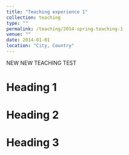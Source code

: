 ```yaml
---
title: "Teaching experience 1"
collection: teaching
type: ""
permalink: /teaching/2014-spring-teaching-1
venue: ""
date: 2014-01-01
location: "City, Country"
---
```


NEW NEW TEACHING TEST

Heading 1
======

Heading 2
======

Heading 3
======
